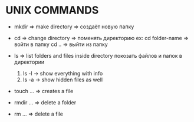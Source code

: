 # **UNIX COMMANDS**

- mkdir   =>  make directory     =>  создаёт новую папку
- cd      =>  change directory   =>  поменять директорию
    ex: 
        cd folder-name  => войти в папку
        cd ..           => выйти из папку

- ls  =>  list folders and files inside directory 
        покозать файлов и папок в директории

    1. ls -l  ->  show everything with info
    2. ls -a  ->  show hidden files as well

- touch  ...  =>  creates a file

- rmdir ... =>  delete a folder 
- rm ... =>  delete a file 


